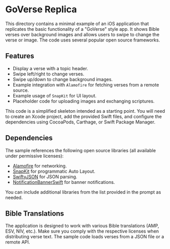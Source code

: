 # GoVerse Replica

This directory contains a minimal example of an iOS application that replicates the basic functionality of a "GoVerse" style app. It shows Bible verses over background images and allows users to swipe to change the verse or image. The code uses several popular open source frameworks.

## Features
- Display a verse with a topic header.
- Swipe left/right to change verses.
- Swipe up/down to change background images.
- Example integration with `Alamofire` for fetching verses from a remote source.
- Example usage of `SnapKit` for UI layout.
- Placeholder code for uploading images and exchanging scriptures.

This code is a simplified skeleton intended as a starting point. You will need to create an Xcode project, add the provided Swift files, and configure the dependencies using CocoaPods, Carthage, or Swift Package Manager.

## Dependencies
The sample references the following open source libraries (all available under permissive licenses):
- [Alamofire](https://github.com/Alamofire/Alamofire) for networking.
- [SnapKit](https://github.com/SnapKit/SnapKit) for programmatic Auto Layout.
- [SwiftyJSON](https://github.com/SwiftyJSON/SwiftyJSON) for JSON parsing.
- [NotificationBannerSwift](https://github.com/Daltron/NotificationBanner) for banner notifications.

You can include additional libraries from the list provided in the prompt as needed.

## Bible Translations
The application is designed to work with various Bible translations (AMP, ESV, NIV, etc.). Make sure you comply with the respective licenses when distributing verse text. The sample code loads verses from a JSON file or a remote API.

